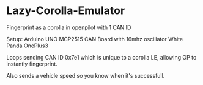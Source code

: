 # Lazy-Corolla-Emulator
Fingerprint as a corolla in openpilot with 1 CAN ID

Setup:
Arduino UNO
MCP2515 CAN Board with 16mhz oscillator
White Panda
OnePlus3


Loops sending CAN ID 0x7e1 which is unique to a corolla LE, allowing OP to instantly fingerprint.

Also sends a vehicle speed so you know when it's successfull.
